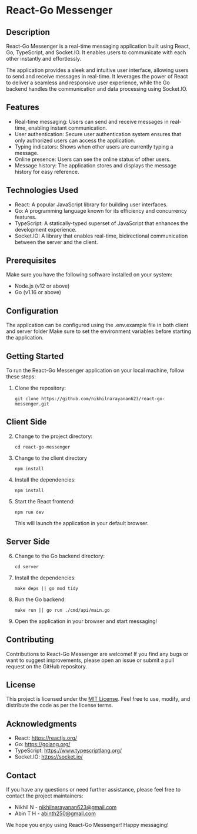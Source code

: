 # React-Go Messenger

## Description

React-Go Messenger is a real-time messaging application built using React, Go, TypeScript, and Socket.IO. It enables users to communicate with each other instantly and effortlessly.

The application provides a sleek and intuitive user interface, allowing users to send and receive messages in real-time. It leverages the power of React to deliver a seamless and responsive user experience, while the Go backend handles the communication and data processing using Socket.IO.

## Features

- Real-time messaging: Users can send and receive messages in real-time, enabling instant communication.
- User authentication: Secure user authentication system ensures that only authorized users can access the application.
- Typing indicators: Shows when other users are currently typing a message.
- Online presence: Users can see the online status of other users.
- Message history: The application stores and displays the message history for easy reference.

## Technologies Used

- React: A popular JavaScript library for building user interfaces.
- Go: A programming language known for its efficiency and concurrency features.
- TypeScript: A statically-typed superset of JavaScript that enhances the development experience.
- Socket.IO: A library that enables real-time, bidirectional communication between the server and the client.

## Prerequisites

Make sure you have the following software installed on your system:

- Node.js (v12 or above)
- Go (v1.16 or above)

## Configuration

The application can be configured using the .env.example file in both client and server folder
Make sure to set the environment variables before starting the application.

## Getting Started

To run the React-Go Messenger application on your local machine, follow these steps:

1. Clone the repository:

   ```
   git clone https://github.com/nikhilnarayanan623/react-go-messenger.git
   ```
## Client Side
2. Change to the project directory:

   ```
   cd react-go-messenger
   ```
3. Change to the client directory
   ```
   npm install
   ```
3. Install the dependencies:

   ```
   npm install
   ```

5. Start the React frontend:

   ```
   npm run dev
   ```

   This will launch the application in your default browser.

## Server Side
6. Change to the Go backend directory:

   ```
   cd server
   ```
3. Install the dependencies:

   ```
   make deps || go mod tidy
   ```

7. Run the Go backend:

   ```
   make run || go run ./cmd/api/main.go
   ```

8. Open the application in your browser and start messaging!

## Contributing

Contributions to React-Go Messenger are welcome! If you find any bugs or want to suggest improvements, please open an issue or submit a pull request on the GitHub repository.

## License

This project is licensed under the [MIT License](LICENSE). Feel free to use, modify, and distribute the code as per the license terms.

## Acknowledgments

- React: https://reactjs.org/
- Go: https://golang.org/
- TypeScript: https://www.typescriptlang.org/
- Socket.IO: https://socket.io/

## Contact

If you have any questions or need further assistance, please feel free to contact the project maintainers:

- Nikhil N - nikhilnarayanan623@gmail.com
- Abin T H - abinth250@gmail.com

We hope you enjoy using React-Go Messenger! Happy messaging!
